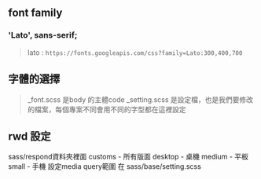 ## font family
### 'Lato', sans-serif;
> lato : `https://fonts.googleapis.com/css?family=Lato:300,400,700`
## 字體的選擇
>_font.scss 是body 的主體code
>_setting.scss 是設定檔，也是我們要修改的檔案，每個專案不同會用不同的字型都在這裡設定

## rwd 設定
sass/respond資料夾裡面
customs - 所有版面
desktop - 桌機
medium  - 平板
small   - 手機
設定media query範圍 在 sass/base/setting.scss







